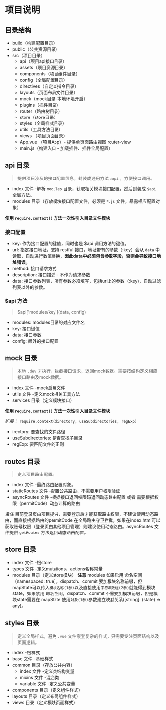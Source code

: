 # 项目说明

## 目录结构

- build（构建配置目录）
- public（公共资源目录）
- src（项目目录）
  - api（项目api接口目录）
  - assets（项目资源目录）
  - components（项目组件目录）
  - config（全局配置目录）
  - directives（自定义指令目录）
  - layouts（页面布局文件目录）
  - mock（mock目录-本地环境开启）
  - plugins（插件目录）
  - router（路由树目录）
  - store（store目录）
  - styles（全局样式目录）
  - utils（工具方法目录）
  - views （项目页面目录）
  - App.vue （项目App）- 提供单页面路由视图 router-view
  - main.js（构建入口 - 加载插件、插件全局配置）

## api 目录

> 提供项目涉及的接口配置信息，封装成通用方法 `$api` ，方便接口调用。

- index 文件 -解析 `modules` 目录，获取相关模块接口配置，然后封装成 `$api` 全局方法。
- modules 目录（存放模块接口配置文件，必须是 `*.js` 文件，暴露相应配置对象）

**使用 `require.context()` 方法一次性引入目录文件模块**

### 接口配置

- key: 作为接口配置的键值，同时也是 $api 调用方法的键值。
- url: 指定接口地址，支持 restful 接口，地址带有的参数（:key）会从 `data` 中读取，自动进行数值替换，**因此data中必须包含参数字段，否则会导致接口地址错误。**
- method: 接口请求方式
- description: 接口描述 - 不作为请求参数
- data: 接口参数列表，所有参数必须填写，包括url上的参数（:key)，自动过滤列表以外的参数。

### $api 方法

> $api['modules/key'](data, config)

- modules: modules目录的对应文件名
- key: 接口键值
- data: 接口参数
- config: 额外的接口配置

## mock 目录

> 本地 `.dev` 才执行，拦截接口请求，返回mock数据。需要按结构定义相应接口路由及mock数据。

- index 文件 -mock启用文件
- utils 文件 -定义mock相关工具方法
- services 目录（定义模块接口）

**使用 `require.context()` 方法一次性引入目录文件模块**

*扩展：*
`require.context(directory, useSubdirectories, regExp)`

- irectory: 要查找的文件路径
- useSubdirectories: 是否查找子目录
- regExp: 要匹配文件的正则

## routes 目录

> 定义项目路由配置。

- index 文件 -最终路由配置对象。
- staticRoutes 文件 -配置公共路由，不需要用户权限验证
- asyncRoutes 文件 -根据接口返回权限码返回动态路由配置 或者 需要根据权限（permitCode）动态计算的路由

*备注* 目前登录页由项目提供，需要登录后才能获取路由权限，不建议使用动态路由，而直接根据路由的permitCode 在全局路由守卫拦截。如果在index.html可以获取账号权限（登录页由其他项目管理）则建议使用动态路由。asyncRoutes 文件提供 `getRoutes` 方法返回动态路由配置。

## store 目录

- index 文件 -根store
- types 文件 -定义mutations、actions名称常量
- modules 目录（定义store模块）
**注意** modules 如果启用 命名空间（namespaced: true），dispatch、commit 要加模块名称前缀，但mapState可以传入`模块名称(1参)`以及直接使用`字符串数组(2参)`就能得到模块state，如果禁用 命名空间，dispatch、commit 不需要加模块前缀，但是模块state需要在 mapState 使用`对象(1参)`参数建立映射关系([string]: (state) => any)。

## styles 目录

> 定义全局样式，避免 `.vue` 文件嵌套复杂的样式，只需要专注页面结构以及页面逻辑。

- index -根样式
- base 文件 -基础样式
- common 目录（存放公共内容）
  - index 文件 -定义类结构变量
  - mixins 文件 -混合类
  - variable 文件 -定义公共变量
- components 目录（定义组件样式）
- layouts 目录（定义布局组件样式）
- views 目录（定义模块页面样式）
